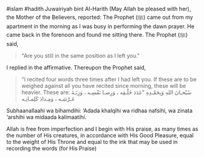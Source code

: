 #islam #hadith 
Juwairiyah bint Al-Harith (May Allah be pleased with her), the Mother of the Believers, reported:
The Prophet (ﷺ) came out from my apartment in the morning as I was busy in performing the dawn prayer. He came back in the forenoon and found me sitting there. The Prophet (ﷺ) said,
> "Are you still in the same position as I left you."

I replied in the affirmative. Thereupon the Prophet said,
> "I recited four words three times after I had left you. If these are to be weighed against all you have recited since morning, these will be heavier. These are: سُبْحـانَ اللهِ وَبِحَمْـدِهِ "عَدَدَ خَلْـقِه ، وَرِضـا نَفْسِـه ، وَزِنَـةَ عَـرْشِـه ، وَمِـدادَ كَلِمـاتِـه

Subhaanallaahi wa bihamdihi: ‘Adada khalqihi wa ridhaa nafsihi, wa zinata ‘arshihi wa midaada kalimaatihi.

Allah is free from imperfection and I begin with His praise, as many times as the number of His creatures, in accordance with His Good Pleasure, equal to the weight of His Throne and equal to the ink that may be used in recording the words (for His Praise)